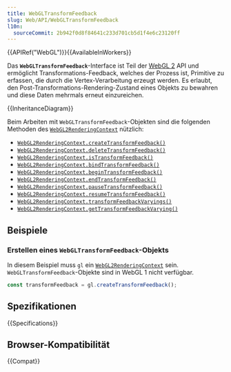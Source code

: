 ```yaml
---
title: WebGLTransformFeedback
slug: Web/API/WebGLTransformFeedback
l10n:
  sourceCommit: 2b942f0d8f84641c233d701cb5d1f4e6c23120ff
---
```


{{APIRef("WebGL")}}{{AvailableInWorkers}}

Das **`WebGLTransformFeedback`**-Interface ist Teil der [WebGL 2](/de/docs/Web/API/WebGL_API) API und ermöglicht Transformations-Feedback, welches der Prozess ist, Primitive zu erfassen, die durch die Vertex-Verarbeitung erzeugt werden. Es erlaubt, den Post-Transformations-Rendering-Zustand eines Objekts zu bewahren und diese Daten mehrmals erneut einzureichen.

{{InheritanceDiagram}}

Beim Arbeiten mit `WebGLTransformFeedback`-Objekten sind die folgenden Methoden des [`WebGL2RenderingContext`](/de/docs/Web/API/WebGL2RenderingContext) nützlich:

- [`WebGL2RenderingContext.createTransformFeedback()`](/de/docs/Web/API/WebGL2RenderingContext/createTransformFeedback)
- [`WebGL2RenderingContext.deleteTransformFeedback()`](/de/docs/Web/API/WebGL2RenderingContext/deleteTransformFeedback)
- [`WebGL2RenderingContext.isTransformFeedback()`](/de/docs/Web/API/WebGL2RenderingContext/isTransformFeedback)
- [`WebGL2RenderingContext.bindTransformFeedback()`](/de/docs/Web/API/WebGL2RenderingContext/bindTransformFeedback)
- [`WebGL2RenderingContext.beginTransformFeedback()`](/de/docs/Web/API/WebGL2RenderingContext/beginTransformFeedback)
- [`WebGL2RenderingContext.endTransformFeedback()`](/de/docs/Web/API/WebGL2RenderingContext/endTransformFeedback)
- [`WebGL2RenderingContext.pauseTransformFeedback()`](/de/docs/Web/API/WebGL2RenderingContext/pauseTransformFeedback)
- [`WebGL2RenderingContext.resumeTransformFeedback()`](/de/docs/Web/API/WebGL2RenderingContext/resumeTransformFeedback)
- [`WebGL2RenderingContext.transformFeedbackVaryings()`](/de/docs/Web/API/WebGL2RenderingContext/transformFeedbackVaryings)
- [`WebGL2RenderingContext.getTransformFeedbackVarying()`](/de/docs/Web/API/WebGL2RenderingContext/getTransformFeedbackVarying)

## Beispiele

### Erstellen eines `WebGLTransformFeedback`-Objekts

In diesem Beispiel muss `gl` ein [`WebGL2RenderingContext`](/de/docs/Web/API/WebGL2RenderingContext) sein. `WebGLTransformFeedback`-Objekte sind in WebGL 1 nicht verfügbar.

```js
const transformFeedback = gl.createTransformFeedback();
```

## Spezifikationen

{{Specifications}}

## Browser-Kompatibilität

{{Compat}}
